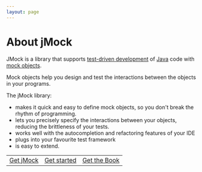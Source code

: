 ```yaml
---
layout: page
---
```

About jMock
===========

JMock is a library that supports [test-driven development](http://www.c2.com/cgi/wiki?TestDrivenDevelopment) of [Java](http://java.sun.com) code with [mock objects](http://www.mockobjects.com/).

Mock objects help you design and test the interactions between the objects in your programs.

The jMock library:

-   makes it quick and easy to define mock objects, so you don't break the rhythm of programming.
-   lets you precisely specify the interactions between your objects, reducing the brittleness of your tests.
-   works well with the autocompletion and refactoring features of your IDE
-   plugs into your favourite test framework
-   is easy to extend.

|                                                                  |                                                                                |                                                                                                              |
|------------------------------------------------------------------|--------------------------------------------------------------------------------|--------------------------------------------------------------------------------------------------------------|
| <a href="download.html" id="get-it" class="Button">Get jMock</a> | <a href="getting-started.html" id="get-started" class="Button">Get started</a> | <a href="http://www.growing-object-oriented-software.com/" id="get-the-book" class="Button">Get the Book</a> |
